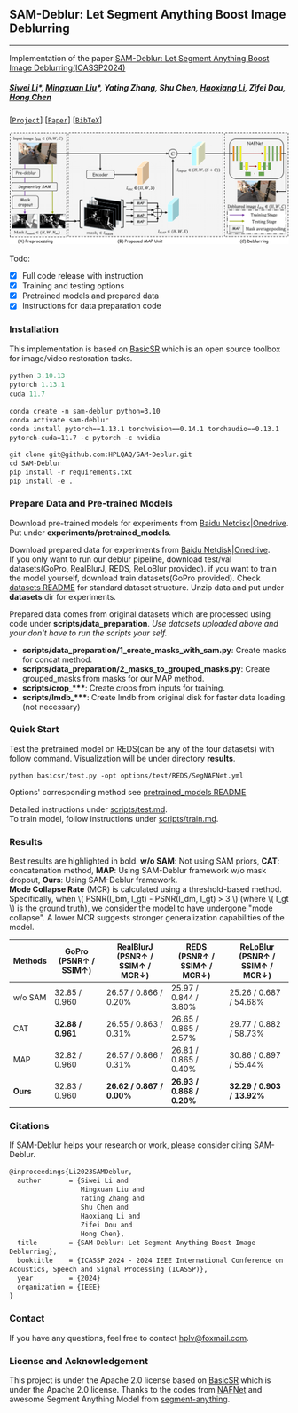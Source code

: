 ## SAM-Deblur: Let Segment Anything Boost Image Deblurring
---

Implementation of the paper [SAM-Deblur: Let Segment Anything Boost Image Deblurring(ICASSP2024)](https://hplqaq.github.io/projects/sam-deblur)

##### [Siwei Li](https://hplqaq.github.io/)\*, [Mingxuan Liu](https://arktis2022.github.io/)\*, Yating Zhang, Shu Chen, [Haoxiang Li](https://lihaoxiang-20.github.io/), Zifei Dou, [Hong Chen](http://hongchen.ime.tsinghua.edu.cn/)

[[`Project`](https://hplqaq.github.io/projects/sam-deblur)] [[`Paper`](https://arxiv.org/abs/2309.02270)] [[`BibTeX`](https://hplqaq.github.io/projects/sam-deblur.assets/bib_sam_deblur.txt)]

![SAM design](assets/SAM-Deblur-pipeline.png)

Todo:
- [x] Full code release with instruction
- [x] Training and testing options
- [x] Pretrained models and prepared data
- [x] Instructions for data preparation code

### Installation
This implementation is based on [BasicSR](https://github.com/xinntao/BasicSR) which is an open source toolbox for image/video restoration tasks.

```python
python 3.10.13
pytorch 1.13.1
cuda 11.7
```

```
conda create -n sam-deblur python=3.10
conda activate sam-deblur
conda install pytorch==1.13.1 torchvision==0.14.1 torchaudio==0.13.1 pytorch-cuda=11.7 -c pytorch -c nvidia
```

```
git clone git@github.com:HPLQAQ/SAM-Deblur.git
cd SAM-Deblur
pip install -r requirements.txt
pip install -e .
```
### Prepare Data and Pre-trained Models

Download pre-trained models for experiments from [Baidu Netdisk](https://pan.baidu.com/s/109TCMu7_ZuedUz8qG-Q0IQ?pwd=hplv)|[Onedrive](https://1drv.ms/f/s!Ar-cR-XYHDTtgt8yuujyjIENc_B11g?e=LzoHrG).  
Put under **experiments/pretrained_models**.

Download prepared data for experiments from [Baidu Netdisk](https://pan.baidu.com/s/1jHgwKqFuyyy8yixByiEfCg?pwd=hplv)|[Onedrive](https://1drv.ms/f/s!Ar-cR-XYHDTtgt8pYy2MBqQvroXl-Q?e=U7o4xc).  
If you only want to run our deblur pipeline, download test/val datasets(GoPro, RealBlurJ, REDS, ReLoBlur provided). if you want to train the model yourself, download train datasets(GoPro provided). Check [datasets README](datasets/README.md) for standard dataset structure.
Unzip data and put under **datasets** dir for experiments.

Prepared data comes from original datasets which are processed using code under **scripts/data_preparation**. *Use datasets uploaded above and your don't have to run the scripts your self.*
- **scripts/data_preparation/1_create_masks_with_sam.py**: Create masks for concat method.
- **scripts/data_preparation/2_masks_to_grouped_masks.py**: Create grouped_masks from masks for our MAP method.
- **scripts/crop_\*\*\***: Create crops from inputs for training.
- **scripts/lmdb_\*\*\***: Create lmdb from original disk for faster data loading. (not necessary)

### Quick Start

Test the pretrained model on REDS(can be any of the four datasets) with follow command. Visualization will be under directory **results**.

```
python basicsr/test.py -opt options/test/REDS/SegNAFNet.yml
```

Options' corresponding method see [pretrained_models README](experiments/pretrained_models/README.md)

Detailed instructions under [scripts/test.md](scripts/test.md).  
To train model, follow instructions under [scripts/train.md](scripts/train.md).

### Results

Best results are highlighted in bold. **w/o SAM**: Not using SAM priors, **CAT**: concatenation method, **MAP**: Using SAM-Deblur framework w/o mask dropout, **Ours**: Using SAM-Deblur framework.  
**Mode Collapse Rate** (MCR) is calculated using a threshold-based method. Specifically, when \\( PSNR(I_bm, I_gt) - PSNR(I_dm, I_gt) > 3 \\) (where \\( I_gt \\) is the ground truth), we consider the model to have undergone "mode collapse". A lower MCR suggests stronger generalization capabilities of the model.

| Methods | GoPro (PSNR↑ / SSIM↑) | RealBlurJ (PSNR↑ / SSIM↑ / MCR↓) | REDS (PSNR↑ / SSIM↑ / MCR↓) | ReLoBlur (PSNR↑ / SSIM↑ / MCR↓) |
|---------|-----------------------|----------------------------------|-----------------------------|---------------------------------|
| w/o SAM | 32.85 / 0.960         | 26.57 / 0.866 / 0.20%           | 25.97 / 0.844 / 3.80%       | 25.26 / 0.687 / 54.68%         |
| CAT     | **32.88 / 0.961**     | 26.55 / 0.863 / 0.31%           | 26.65 / 0.865 / 2.57%       | 29.77 / 0.882 / 58.73%         |
| MAP     | 32.82 / 0.960         | 26.57 / 0.866 / 0.31%           | 26.81 / 0.865 / 0.40%       | 30.86 / 0.897 / 55.44%         |
| **Ours**| 32.83 / 0.960         | **26.62 / 0.867 / 0.00%**       | **26.93 / 0.868 / 0.20%**   | **32.29 / 0.903 / 13.92%**     |

### Citations
If SAM-Deblur helps your research or work, please consider citing SAM-Deblur.

```
@inproceedings{Li2023SAMDeblur,
  author       = {Siwei Li and
                  Mingxuan Liu and 
                  Yating Zhang and 
                  Shu Chen and 
                  Haoxiang Li and 
                  Zifei Dou and 
                  Hong Chen},
  title        = {SAM-Deblur: Let Segment Anything Boost Image Deblurring},
  booktitle    = {ICASSP 2024 - 2024 IEEE International Conference on Acoustics, Speech and Signal Processing (ICASSP)},
  year         = {2024}
  organization = {IEEE}
}
```

### Contact
If you have any questions, feel free to contact hplv@foxmail.com.

### License and Acknowledgement

This project is under the Apache 2.0 license based on [BasicSR](https://github.com/xinntao/BasicSR) which is under the Apache 2.0 license. Thanks to the codes from [NAFNet](https://github.com/megvii-research/NAFNet) and awesome Segment Anything Model from [segment-anything](https://github.com/facebookresearch/segment-anything).